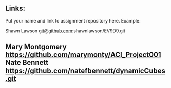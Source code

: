 
## Links:

Put your name and link to assignment repository here. Example:

Shawn Lawson    git@github.com:shawnlawson/EV9D9.git



Mary Montgomery https://github.com/marymonty/ACI_Project001
Nate Bennett https://github.com/natefbennett/dynamicCubes.git
----

